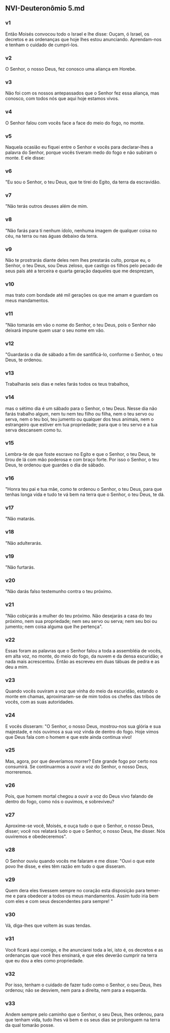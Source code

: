 ## NVI-Deuteronômio 5.md
### v1
 Então Moisés convocou todo o Israel e lhe disse: Ouçam, ó Israel, os decretos e as ordenanças que hoje lhes estou anunciando. Aprendam-nos e tenham o cuidado de cumpri-los.
### v2
 O Senhor, o nosso Deus, fez conosco uma aliança em Horebe.
### v3
 Não foi com os nossos antepassados que o Senhor fez essa aliança, mas conosco, com todos nós que aqui hoje estamos vivos.
### v4
 O Senhor falou com vocês face a face do meio do fogo, no monte.
### v5
 Naquela ocasião eu fiquei entre o Senhor e vocês para declarar-lhes a palavra do Senhor, porque vocês tiveram medo do fogo e não subiram o monte. E ele disse:
### v6
 "Eu sou o Senhor, o teu Deus, que te tirei do Egito, da terra da escravidão.
### v7
 "Não terás outros deuses além de mim.
### v8
 "Não farás para ti nenhum ídolo, nenhuma imagem de qualquer coisa no céu, na terra ou nas águas debaixo da terra.
### v9
 Não te prostrarás diante deles nem lhes prestarás culto, porque eu, o Senhor, o teu Deus, sou Deus zeloso, que castigo os filhos pelo pecado de seus pais até a terceira e quarta geração daqueles que me desprezam,
### v10
 mas trato com bondade até mil gerações os que me amam e guardam os meus mandamentos.
### v11
 "Não tomarás em vão o nome do Senhor, o teu Deus, pois o Senhor não deixará impune quem usar o seu nome em vão.
### v12
 "Guardarás o dia de sábado a fim de santificá-lo, conforme o Senhor, o teu Deus, te ordenou.
### v13
 Trabalharás seis dias e neles farás todos os teus trabalhos,
### v14
 mas o sétimo dia é um sábado para o Senhor, o teu Deus. Nesse dia não farás trabalho algum, nem tu nem teu filho ou filha, nem o teu servo ou serva, nem o teu boi, teu jumento ou qualquer dos teus animais, nem o estrangeiro que estiver em tua propriedade; para que o teu servo e a tua serva descansem como tu.
### v15
 Lembra-te de que foste escravo no Egito e que o Senhor, o teu Deus, te tirou de lá com mão poderosa e com braço forte. Por isso o Senhor, o teu Deus, te ordenou que guardes o dia de sábado.
### v16
 "Honra teu pai e tua mãe, como te ordenou o Senhor, o teu Deus, para que tenhas longa vida e tudo te vá bem na terra que o Senhor, o teu Deus, te dá.
### v17
 "Não matarás.
### v18
 "Não adulterarás.
### v19
 "Não furtarás.
### v20
 "Não darás falso testemunho contra o teu próximo.
### v21
 "Não cobiçarás a mulher do teu próximo. Não desejarás a casa do teu próximo, nem sua propriedade; nem seu servo ou serva; nem seu boi ou jumento; nem coisa alguma que lhe pertença".
### v22
 Essas foram as palavras que o Senhor falou a toda a assembléia de vocês, em alta voz, no monte, do meio do fogo, da nuvem e da densa escuridão; e nada mais acrescentou. Então as escreveu em duas tábuas de pedra e as deu a mim.
### v23
 Quando vocês ouviram a voz que vinha do meio da escuridão, estando o monte em chamas, aproximaram-se de mim todos os chefes das tribos de vocês, com as suas autoridades.
### v24
 E vocês disseram: "O Senhor, o nosso Deus, mostrou-nos sua glória e sua majestade, e nós ouvimos a sua voz vinda de dentro do fogo. Hoje vimos que Deus fala com o homem e que este ainda continua vivo!
### v25
 Mas, agora, por que deveríamos morrer? Este grande fogo por certo nos consumirá. Se continuarmos a ouvir a voz do Senhor, o nosso Deus, morreremos.
### v26
 Pois, que homem mortal chegou a ouvir a voz do Deus vivo falando de dentro do fogo, como nós o ouvimos, e sobreviveu?
### v27
 Aproxime-se você, Moisés, e ouça tudo o que o Senhor, o nosso Deus, disser; você nos relatará tudo o que o Senhor, o nosso Deus, lhe disser. Nós ouviremos e obedeceremos".
### v28
 O Senhor ouviu quando vocês me falaram e me disse: "Ouvi o que este povo lhe disse, e eles têm razão em tudo o que disseram.
### v29
 Quem dera eles tivessem sempre no coração esta disposição para temer-me e para obedecer a todos os meus mandamentos. Assim tudo iria bem com eles e com seus descendentes para sempre! "
### v30
 Vá, diga-lhes que voltem às suas tendas.
### v31
 Você ficará aqui comigo, e lhe anunciarei toda a lei, isto é, os decretos e as ordenanças que você lhes ensinará, e que eles deverão cumprir na terra que eu dou a eles como propriedade.
### v32
 Por isso, tenham o cuidado de fazer tudo como o Senhor, o seu Deus, lhes ordenou; não se desviem, nem para a direita, nem para a esquerda.
### v33
 Andem sempre pelo caminho que o Senhor, o seu Deus, lhes ordenou, para que tenham vida, tudo lhes vá bem e os seus dias se prolonguem na terra da qual tomarão posse.
